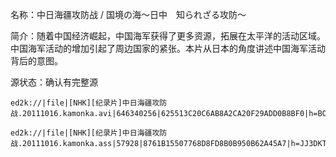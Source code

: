 名称：中日海疆攻防战 / 国境の海～日中　知られざる攻防～

简介：随着中国经济崛起，中国海军获得了更多资源，拓展在太平洋的活动区域。中国海军活动的增加引起了周边国家的紧张。本片从日本的角度讲述中国海军活动背后的意图。

源状态：确认有完整源

```
ed2k://|file|[NHK][纪录片]中日海疆攻防战.20111016.kamonka.avi|646340256|625513C20C6AB8A2CA20F29ADD0B8BF0|h=BOHJBQZG4XDE5HWQ7AVQOHMGL5B7XVD7|/

ed2k://|file|[NHK][纪录片]中日海疆攻防战.20111016.kamonka.ass|57928|8761B15507768D8FD8B0B950B62A45A7|h=JJ3DKT2KXRITL4T7PEVPF3REMTK3ZBD4|/
```
